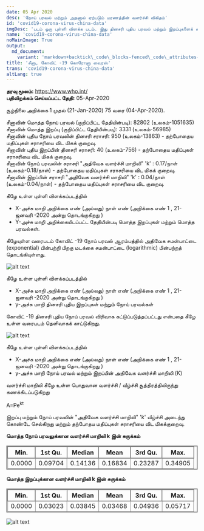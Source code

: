 ```yaml
---
date: 05 Apr 2020
desc: 'நோய் பரவல் மற்றும் அதனால் ஏற்படும் மரணத்தின் வளர்ச்சி விகிதம்'
id: 'covid19-corona-virus-china-data'
imgDesc: 'படம் ஒரு புள்ளி விளக்க படம். இது தினசரி புதிய பரவல் மற்றும் இறப்புகளைக் காட்டுகிறது.'
name: 'covid19-corona-virus-china-data'
noMainImage: True
output:
  md_document:
    variant: 'markdown+backtick\_code\_blocks-fenced\_code\_attributes-header\_attributes'
title: 'சீனா, கோவிட் -19 கொரோனா வைரஸ்'
trans: 'covid19-corona-virus-china-data'
altLang: true
---
```


**தரவு மூலம்:** <https://www.who.int/>  
**பதிவிறக்கம் செய்யப்பட்ட தேதி:** 05-Apr-2020  

சூழ்நிலை அறிக்கை 1 முதல் (21-Jan-2020) 75 வரை (04-Apr-2020).

சீனாவின் மொத்த நோய் பரவல் (குறிப்பிட்ட தேதியின்படி): 82802 (உலகம்-1051635)   
சீனாவின் மொத்த இறப்பு (குறிப்பிட்ட தேதியின்படி): 3331 (உலகம்-56985)  
சீனாவின் புதிய நோய் பரவலின் தினசரி சராசரி: 950 (உலகம்-13863) - தற்போதைய மதிப்புகள் சராசரியை விட மிகக் குறைவு.  
சீனாவின் புதிய இறப்பின் தினசரி சராசரி: 40 (உலகம்-756) - தற்போதைய மதிப்புகள் சராசரியை விட மிகக் குறைவு.  
சீனாவின் நோய் பரவலின் சராசரி "அதிவேக வளர்ச்சி மாறிலி" 'k' : 0.17/நாள் (உலகம்-0.18/நாள்) - தற்போதைய மதிப்புகள் சராசரியை விட மிகக் குறைவு.  
சீனாவின் இறப்பின் சராசரி "அதிவேக வளர்ச்சி மாறிலி" 'k' : 0.04/நாள் (உலகம்-0.04/நாள்) - தற்போதைய மதிப்புகள் சராசரியை விட குறைவு. 

கீழே உள்ள புள்ளி விளக்கப்படத்தில்

-   X-அச்சு மாறி அறிக்கை எண் (அல்லது) நாள் எண் (அறிக்கை எண் 1 , 21-ஜனவரி -2020 அன்று தொடங்குகிறது )
-   Y-அச்சு மாறி அறிக்கையிடப்பட்ட தேதியின்படி மொத்த இறப்புகள் மற்றும் மொத்த பரவல்கள்.

கீழேயுள்ள வரைபடம் கோவிட் -19 நோய் பரவல் ஆரம்பத்தில் அதிவேக சமன்பாட்டை (exponential) பின்பற்றி பிறகு  மடக்கை சமன்பாட்டை (logarithmic) பின்பற்றத் தொடங்கியுள்ளது.

<img src="/environment/covid19-corona-virus-china-data_files/figure-markdown/world%20corona%20plot-1.png" alt="alt text" class="blogs_image">

கீழே உள்ள புள்ளி விளக்கப்படத்தில்

-   X-அச்சு மாறி அறிக்கை எண் (அல்லது) நாள் எண் (அறிக்கை எண் 1 , 21-ஜனவரி -2020 அன்று தொடங்குகிறது )
-   y-அச்சு மாறி தினசரி புதிய இறப்புகள் மற்றும் நோய் பரவல்கள்

கோவிட் -19 தினசரி புதிய நோய் பரவல் விரிவாக கட்டுப்படுத்தப்பட்டது என்பதை கீழே உள்ள வரைபடம் தெளிவாகக் காட்டுகிறது.

<img src="/environment/covid19-corona-virus-china-data_files/figure-markdown/world%20corona%20plot-2.png" alt="alt text" class="blogs_image">


கீழே உள்ள புள்ளி விளக்கப்படத்தில்

-   X-அச்சு மாறி அறிக்கை எண் (அல்லது) நாள் எண் (அறிக்கை எண் 1 , 21-ஜனவரி -2020 அன்று தொடங்குகிறது )
-   y-அச்சு மாறி நோய் பரவல் மற்றும் இறப்பின் அதிவேக வளர்ச்சி மாறிலி (K)

வளர்ச்சி மாறிலி கீழே உள்ள பொதுவான வளர்ச்சி / வீழ்ச்சி சூத்திரத்திலிருந்து கணக்கிடப்படுகிறது

A=Pe<sup>kt</sup>

இறப்பு மற்றும் நோய் பரவலின் "அதிவேக வளர்ச்சி மாறிலி" 'k' வீழ்ச்சி அடைந்து கொண்டே செல்கிறது மற்றும் தற்போதய மதிப்புகள் சராசரியை விட மிகக்குறைவு.

**மொத்த நோய் பரவலுக்கான வளர்ச்சி மாறிலி k இன் சுருக்கம்**

| Min.  | 1st Qu. | Median | Mean  | 3rd Qu. | Max.   |
|-------|---------|--------|-------|---------|--------|
| 0.0000 | 0.09704| 0.14136| 0.16834 | 0.23287| 0.34905|

**மொத்த இறப்புக்கான வளர்ச்சி மாறிலி k இன் சுருக்கம்**

| Min.  | 1st Qu. | Median | Mean  | 3rd Qu. | Max.   |
|-------|---------|--------|-------|---------|--------|
| 0.0000 | 0.03023| 0.03845| 0.03468 | 0.04936 | 0.05717 |

<img src="/environment/covid19-corona-virus-china-data_files/figure-markdown/growth%20constant%20plot-1.png" alt="alt text" class="blogs_image">

<style>
table{
    border-collapse: collapse;
    border-spacing: 0;
    border:2px solid gray;
}

th{
    border:2px solid gray;
}

td{
    border:1px solid gray;
}
</style>